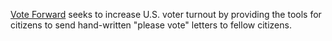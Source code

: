 [Vote Forward](http://votefwd.org) seeks to increase U.S. voter turnout by providing the tools for citizens to send hand-written "please vote" letters to fellow citizens.
